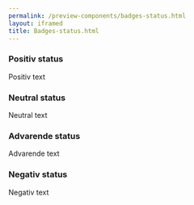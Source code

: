 ```yaml
--- 
permalink: /preview-components/badges-status.html
layout: iframed 
title: Badges-status.html
---
```

<div class="container pb-5">
    <h3 class="h5">Positiv status</h3>
    <label class="badge badge-small badge-success">Positiv text</label>
    <h3 class="h5">Neutral status</h3>
    <label class="badge badge-small badge-info">Neutral text</label>
    <h3 class="h5">Advarende status</h3>
    <label class="badge badge-small badge-warning">Advarende text</label>
    <h3 class="h5">Negativ status</h3>
    <label class="badge badge-small badge-error">Negativ text</label>
</div>